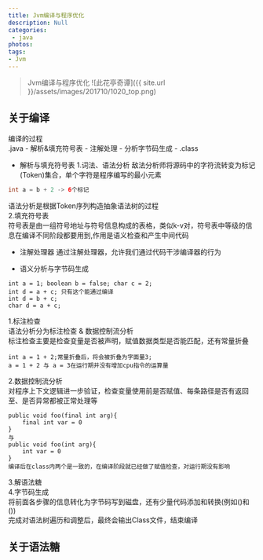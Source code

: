 ```yaml
---
title: Jvm编译与程序优化
description: Null
categories:
 - java
photos:
tags:
- Jvm
---
```


> Jvm编译与程序优化
![此花亭奇谭]({{ site.url }}/assets/images/201710/1020_top.png)

## 关于编译
编译的过程<br/>
.java - 解析&填充符号表 - 注解处理 - 分析字节码生成 - .class<br/>
- 解析与填充符号表
1.词法、语法分析
敌法分析师将源码中的字符流转变为标记(Token)集合，单个字符是程序编写的最小元素
```java
int a = b + 2 -> 6个标记
```
语法分析是根据Token序列构造抽象语法树的过程<br/>
2.填充符号表<br/>
符号表是由一组符号地址与符号信息构成的表格，类似k-v对，符号表中等级的信息在编译不同阶段都要用到,作用是语义检查和产生中间代码

- 注解处理器
通过注解处理器，允许我们通过代码干涉编译器的行为

- 语义分析与字节码生成
```
int a = 1; boolean b = false; char c = 2;
int d = a + c; 只有这个能通过编译
int d = b + c;
char d = a + c;
```
1.标注检查<br/>
语法分析分为标注检查 & 数据控制流分析<br/>
标注检查主要是检查变量是否被声明，赋值数据类型是否能匹配，还有常量折叠
```
int a = 1 + 2;常量折叠后，将会被折叠为字面量3;
a = 1 + 2 与 a = 3在运行期并没有增加cpu指令的运算量
```
2.数据控制流分析<br/>
对程序上下文逻辑进一步验证，检查变量使用前是否赋值、每条路径是否有返回至、是否异常都被正常处理等
```
public void foo(final int arg){
	final int var = 0
}
与
public void foo(int arg){
	int var = 0
}
编译后在class内两个是一致的，在编译阶段就已经做了赋值检查，对运行期没有影响
```
3.解语法糖<br/>
4.字节码生成<br/>
将前面各步骤的信息转化为字节码写到磁盘，还有少量代码添加和转换(例如<init>()和<clinit>())<br/>
完成对语法树遍历和调整后，最终会输出Class文件，结束编译

## 关于语法糖